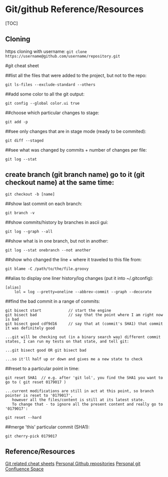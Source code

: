 # Git/github Reference/Resources

[TOC]

## Cloning

https cloning with username:
`git clone https://username@github.com/username/repository.git`

#git cheat sheet

##list all the files that were added to the project, but not to the repo:

	git ls-files --exclude-standard --others

##add some color to all the git output:

	git config --global color.ui true

##choose which particular changes to stage:

	git add -p

##see only changes that are in stage mode (ready to be commited):

	git diff --staged

##see what was changed by commits + number of changes per file:

	git log --stat

## create branch (git branch name) go to it (git checkout name) at the same time:
	git checkout -b [name]

##show last commit on each branch:

	git branch -v

##show commits/history by branches in ascii gui:

	git log --graph --all

##show what is in one branch, but not in another:

	git log --stat onebranch --not another

##show who changed the line + where it traveled to this file from:

	git blame -C /path/to/the/file.groovy

##alias to display one liner history/log changes (put it into ~/.gitconfig):

    [alias]
        lol = log --pretty=oneline --abbrev-commit --graph --decorate 

##find the bad commit in a range of commits:

	git bisect start			// start the engine
	git bisect bad				// say that the point where I am right now is bad
	git bisect good cdf9d16		// say that at (commit's SHA1) that commit it was definitely good
	
	...git will be checking out (in a binary search way) different commit states, I can run my tests on that state, and tell git:

	...git bisect good OR git bisect bad

	...so it'll half up or down and gives me a new state to check

##reset to a particular point in time:

    git reset SHA1	// e.g. after 'git lol', you find the SHA1 you want to go to ( git reset 0179017 )

	...current modifications are still in act at this point, so branch pointer is reset to '0179017', 
       however all the files/content is still at its latest state. 
       To change that - to ignore all the present content and really go to '0179017':

    git reset --hard

##merge 'this' particular commit (SHA1):

	git cherry-pick 0179017

## Reference/Resources

[Git related cheat sheets](https://training.github.com/downloads/github-git-cheat-sheet.pdf)
[Personal Github repositories](https://github.com/DavidHartman-Personal?tab=repositories)
[Personal git Confluence Space](https://davidhartman.atlassian.net/wiki/spaces/GKB/overview)